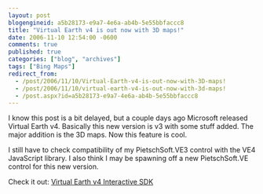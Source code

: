 ```yaml
---
layout: post
blogengineid: a5b28173-e9a7-4e6a-ab4b-5e55bbfaccc8
title: "Virtual Earth v4 is out now with 3D maps!"
date: 2006-11-10 12:54:00 -0600
comments: true
published: true
categories: ["blog", "archives"]
tags: ["Bing Maps"]
redirect_from: 
  - /post/2006/11/10/Virtual-Earth-v4-is-out-now-with-3D-maps!
  - /post/2006/11/10/virtual-earth-v4-is-out-now-with-3d-maps!
  - /post.aspx?id=a5b28173-e9a7-4e6a-ab4b-5e55bbfaccc8
---
```

<!-- more -->
<p>
I know this post is a bit delayed, but a couple days ago Microsoft released Virtual Earth v4. Basically this new version is v3 with some stuff added. The major addition is the 3D maps. Now this feature is cool.
</p>
<p>
I still have to check compatibility of my PietschSoft.VE3 control with the VE4 JavaScript library. I also think I may be spawning off a new PietschSoft.VE control for this new version.
</p>
<p>
Check it out: <a href="http://dev.live.com/virtualearth/sdk/">Virtual Earth v4&nbsp;Interactive SDK</a>
</p>
